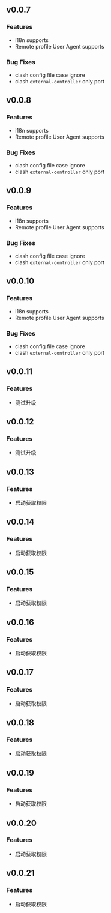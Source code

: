## v0.0.7

### Features

- i18n supports
- Remote profile User Agent supports

### Bug Fixes

- clash config file case ignore
- clash `external-controller` only port

## v0.0.8

### Features

- i18n supports
- Remote profile User Agent supports

### Bug Fixes

- clash config file case ignore
- clash `external-controller` only port

## v0.0.9

### Features

- i18n supports
- Remote profile User Agent supports

### Bug Fixes

- clash config file case ignore
- clash `external-controller` only port

## v0.0.10

### Features

- i18n supports
- Remote profile User Agent supports

### Bug Fixes

- clash config file case ignore
- clash `external-controller` only port

## v0.0.11

### Features

- 测试升级

## v0.0.12

### Features

- 测试升级

## v0.0.13

### Features

- 启动获取权限

## v0.0.14

### Features

- 启动获取权限

## v0.0.15

### Features

- 启动获取权限

## v0.0.16

### Features

- 启动获取权限
## v0.0.17

### Features

- 启动获取权限

## v0.0.18

### Features

- 启动获取权限

## v0.0.19

### Features

- 启动获取权限
## v0.0.20

### Features

- 启动获取权限

## v0.0.21

### Features

- 启动获取权限